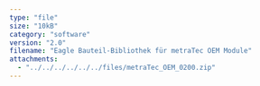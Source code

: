 ```yaml
---
type: "file"
size: "10kB"
category: "software"
version: "2.0"
filename: "Eagle Bauteil-Bibliothek für metraTec OEM Module"
attachments:
  - "../../../../../../files/metraTec_OEM_0200.zip"
---
```

